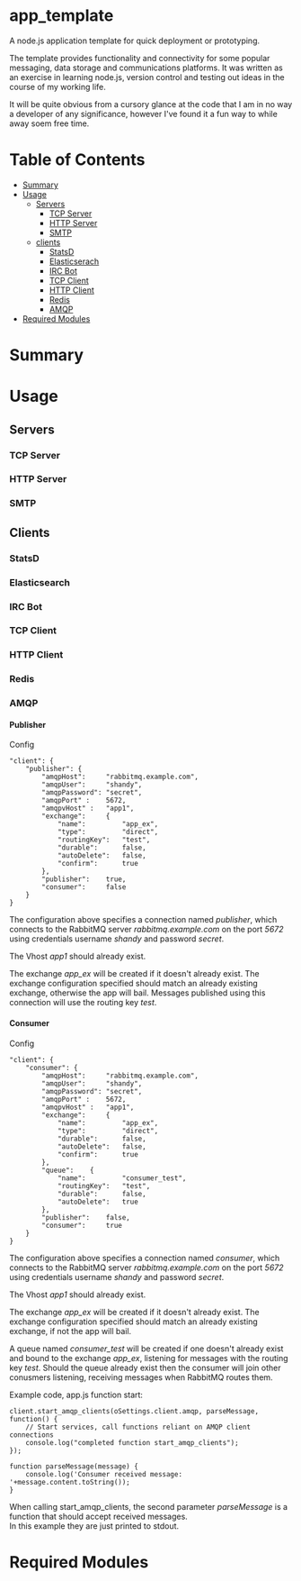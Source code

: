 # app_template

A node.js application template for quick deployment or prototyping.

The template provides functionality and connectivity for some popular messaging, data storage and communications platforms.
It was written as an exercise in learning node.js, version control and testing out ideas in the course of my working life.

It will be quite obvious from a cursory glance at the code that I am in no way a developer of any significance, however I've found it a fun way to while away soem free time. 

# Table of Contents

* [Summary](#summary)
* [Usage](#usage)
   * [Servers](#servers)
      * [TCP Server](#tcp-server)
      * [HTTP Server](#http-server)
      * [SMTP](#smtp)
   * [clients](#clients)
      * [StatsD](#statsd)
      * [Elasticserach](#elasticsearch-client)
      * [IRC Bot](#ircbot)
      * [TCP Client](#tcp-client)
      * [HTTP Client](#http-client)
      * [Redis](#redis-client)
      * [AMQP](#amqp-client)
* [Required Modules](#required_modules)

# Summary

# Usage
## Servers
### TCP Server

### HTTP Server

### SMTP

## Clients
### StatsD

### Elasticsearch

### IRC Bot

### TCP Client

### HTTP Client

### Redis

### AMQP


#### Publisher

Config
```
"client": {
	"publisher": {
		"amqpHost":   	"rabbitmq.example.com",
        "amqpUser":     "shandy",
        "amqpPassword": "secret",
        "amqpPort" :    5672,
        "amqpvHost" :   "app1",
        "exchange":     {
            "name":         "app_ex",
            "type":         "direct",
            "routingKey":   "test",
            "durable":      false,
            "autoDelete":   false,
            "confirm":      true
        },
        "publisher":    true,
        "consumer":     false
	}
}
```
The configuration above specifies a connection named *publisher*, which connects to the RabbitMQ server *rabbitmq.example.com* 
on the port *5672* using credentials username *shandy* and password *secret*.  

The Vhost *app1* should already exist.

The exchange *app_ex* will be created if it doesn't already exist.  The exchange configuration specified should match an already 
existing exchange, otherwise the app will bail.  Messages published using this connection will use the routing key *test*.

#### Consumer

Config
```
"client": {
	"consumer": {
		"amqpHost":   	"rabbitmq.example.com",
        "amqpUser":     "shandy",
        "amqpPassword": "secret",
        "amqpPort" :    5672,
        "amqpvHost" :   "app1",
        "exchange":     {
            "name":         "app_ex",
            "type":         "direct",
            "durable":      false,
            "autoDelete":   false,
            "confirm":      true
        },
        "queue":    {
            "name":         "consumer_test",
            "routingKey":   "test",
            "durable":      false,
            "autoDelete":   true
        },
        "publisher":    false,
        "consumer":     true
	}
}
```
The configuration above specifies a connection named *consumer*, which connects to the RabbitMQ server *rabbitmq.example.com* 
on the port *5672* using credentials username *shandy* and password *secret*.

The Vhost *app1* should already exist.

The exchange *app_ex* will be created if it doesn't already exist.  The exchange configuration specified should match an already 
existing exchange, if not the app will bail. 

A queue named *consumer_test* will be created if one doesn't already exist and bound to the exchange *app_ex*, listening for 
messages with the routing key *test*.  Should the queue already exist then the consumer will join other conusmers listening, 
receiving messages when RabbitMQ routes them.



Example code, app.js function start:

```
client.start_amqp_clients(oSettings.client.amqp, parseMessage, function() {
	// Start services, call functions reliant on AMQP client connections
	console.log("completed function start_amqp_clients");
});

function parseMessage(message) {
	console.log('Consumer received message: '+message.content.toString());
}

```
When calling start_amqp_clients, the second parameter *parseMessage* is a function that should accept received messages.  
In this example they are just printed to stdout.

# Required Modules